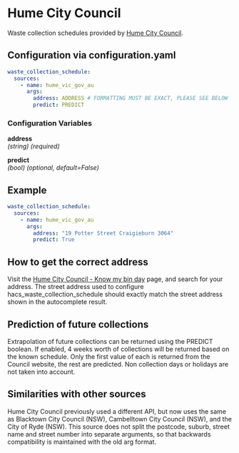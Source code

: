 # Hume City Council

Waste collection schedules provided by [Hume City Council](https://www.hume.vic.gov.au).

## Configuration via configuration.yaml

```yaml
waste_collection_schedule:
  sources:
    - name: hume_vic_gov_au
      args:
        address: ADDRESS # FORMATTING MUST BE EXACT, PLEASE SEE BELOW
        predict: PREDICT
```

### Configuration Variables

**address**  
*(string) (required)*

**predict**  
*(bool) (optional, default=False)*

## Example

```yaml
waste_collection_schedule:
  sources:
    - name: hume_vic_gov_au
      args:
        address: "19 Potter Street Craigieburn 3064"
        predict: True
```

## How to get the correct address

Visit the [Hume City Council - Know my bin day](https://www.hume.vic.gov.au/Residents/Waste/Know-my-bin-day) page, and search for your address. The street address used to configure hacs_waste_collection_schedule should exactly match the street address shown in the autocomplete result.

## Prediction of future collections

Extrapolation of future collections can be returned using the PREDICT boolean. If enabled, 4 weeks worth of collections will be returned based on the known schedule. Only the first value of each is returned from the Council website, the rest are predicted. Non collection days or holidays are not taken into account.

## Similarities with other sources

Hume City Council previously used a different API, but now uses the same as Blacktown City Council (NSW), Cambelltown City Council (NSW), and the City of Ryde (NSW). This source does not split the postcode, suburb, street name and street number into separate arguments, so that backwards compatibility is maintained with the old arg format.
